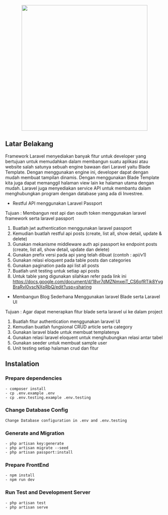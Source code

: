 <p align="center">
    <a href="https://laravel.com" target="_blank">
        <img src="https://raw.githubusercontent.com/laravel/art/master/logo-lockup/5%20SVG/2%20CMYK/1%20Full%20Color/laravel-logolockup-cmyk-red.svg" width="400">
    </a>
</p>

## Latar Belakang

Framework Laravel menyediakan banyak fitur untuk developer yang bertujuan untuk memudahkan dalam membangun suatu aplikasi atau website salah satunya sebuah engine bawaan dari Laravel yaitu Blade Template. Dengan menggunakan engine ini, developer dapat dengan mudah membuat tampilan dinamis. Dengan menggunakan Blade Template kita juga dapat memanggil halaman view lain ke halaman utama dengan mudah. Laravel juga menyediakan service API untuk membantu dalam menghubungkan program dengan database yang ada di Investree.

- Restful API menggunakan Laravel Passport 

Tujuan : Membangun rest api dan oauth token menggunakan laravel framework serta laravel passport 


1. Buatlah jwt authentication menggunakan laravel passport
2. Kemudian buatlah restful api posts (create, list all, show detail, update & delete)
3. Gunakan mekanisme middleware auth api passport ke endpoint posts (create, list all, show detail, update dan delete) 
4. Gunakan prefix versi pada api yang telah dibuat (contoh : api/v1)
5. Gunakan relasi eloquent pada table posts dan categories
6. Gunakan pagination pada api list all posts
7. Buatlah unit testing untuk setiap api posts
8. Untuk table yang digunakan silahkan refer pada link ini https://docs.google.com/document/d/18vr7dMZNmxeiT_CS6ofRTik8YygBraRvl0vscNXpRbQ/edit?usp=sharing



- Membangun Blog Sederhana Menggunakan laravel Blade serta Laravel UI

Tujuan : Agar dapat menerapkan fitur blade serta laravel ui ke dalam project

1. Buatlah fitur authentication menggunakan laravel UI
2. Kemudian buatlah fungsional CRUD article serta category 
3. Gunakan laravel blade untuk membuat templatenya
4. Gunakan relasi laravel eloquent untuk menghubungkan relasi antar tabel
5. Gunakan seeder untuk membuat sample user
6. Unit testing setiap halaman crud dan fitur 

## Instalation

### Prepare dependencies
    - composer install
    - cp .env.example .env
    - cp .env.testing.example .env.testing

### Change Database Config
    Change Database configuration in .env and .env.testing 

### Generate and Migration
    - php artisan key:generate
    - php artisan migrate --seed
    - php artisan passport:install

### Prepare FrontEnd
    - npm install
    - npm run dev

### Run Test and Development Server
    - php artisan test
    - php artisan serve
